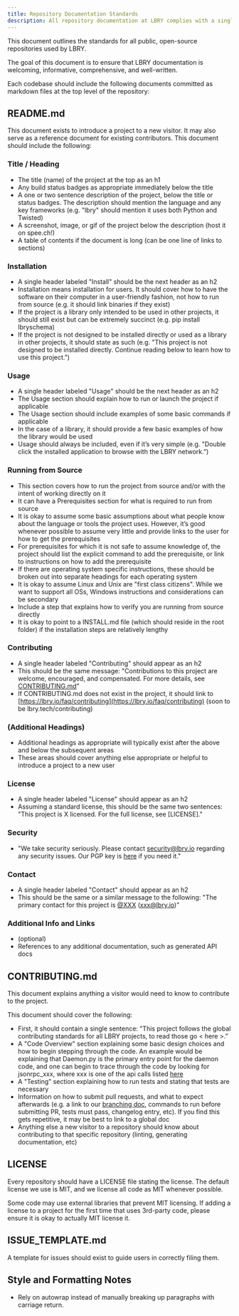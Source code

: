 ```yaml
---
title: Repository Documentation Standards
description: All repository documentation at LBRY complies with a single standard, outlined in this resource article.
--- 
```


This document outlines the standards for all public, open-source repositories used by LBRY.

The goal of this document is to ensure that LBRY documentation is welcoming, informative, comprehensive, and well-written.

Each codebase should include the following documents committed as markdown files at the top level of the repository:

## README.md

This document exists to introduce a project to a new visitor. It may also serve as a reference document for existing contributors. This document should include the following:

### Title / Heading

* The title (name) of the project at the top as an h1
* Any build status badges as appropriate immediately below the title
* A one or two sentence description of the project, below the title or status badges. The description should mention the language and any key frameworks (e.g. "lbry" should mention it uses both Python and Twisted)
* A screenshot, image, or gif of the project below the description (host it on spee.ch!)
* A table of contents if the document is long (can be one line of links to sections)

### Installation

* A single header labeled "Install" should be the next header as an h2
* Installation means installation for users. It should cover how to have the software on their computer in a user-friendly fashion, not how to run from source (e.g. it should link binaries if they exist)
* If the project is a library only intended to be used in other projects, it should still exist but can be extremely succinct (e.g. pip install lbryschema)
* If the project is not designed to be installed directly or used as a library in other projects, it should state as such (e.g. "This project is not designed to be installed directly. Continue reading below to learn how to use this project.”)

### Usage

* A single header labeled "Usage" should be the next header as an h2
* The Usage section should explain how to run or launch the project if applicable
* The Usage section should include examples of some basic commands if applicable
* In the case of a library, it should provide a few basic examples of how the library would be used
* Usage should always be included, even if it’s very simple (e.g. "Double click the installed application to browse with the LBRY network.”)

### Running from Source

* This section covers how to run the project from source and/or with the intent of working directly on it
* It can have a Prerequisites section for what is required to run from source
* It is okay to assume some basic assumptions about what people know about the language or tools the project uses. However, it’s good whenever possible to assume very little and provide links to the user for how to get the prerequisites
* For prerequisites for which it is not safe to assume knowledge of, the project should list the explicit command to add the prerequisite, or link to instructions on how to add the prerequisite
* If there are operating system specific instructions, these should be broken out into separate headings for each operating system
* It is okay to assume Linux and Unix are "first class citizens". While we want to support all OSs, Windows instructions and considerations can be secondary
* Include a step that explains how to verify you are running from source directly
* It is okay to point to a INSTALL.md file (which should reside in the root folder) if the installation steps are relatively lengthy

### Contributing

* A single header labeled "Contributing" should appear as an h2
* This should be the same message: "Contributions to this project are welcome, encouraged, and compensated. For more details, see [CONTRIBUTING.md](*CONTRIBUTING.md*)”
* If CONTRIBUTING.md does not exist in the project, it should link to [https://lbry.io/faq/contributing](https://lbry.io/faq/contributing) (soon to be lbry.tech/contributing)

### (Additional Headings)

* Additional headings as appropriate will typically exist after the above and below the subsequent areas
* These areas should cover anything else appropriate or helpful to introduce a project to a new user

### License

* A single header labeled "License" should appear as an h2
* Assuming a standard license, this should be the same two sentences: "This project is X licensed. For the full license, see [LICENSE]."

### Security

* "We take security seriously. Please contact [security@lbry.io](mailto:security@lbry.io) regarding any security issues. Our PGP key is [here](https://keybase.io/lbry/key.asc) if you need it."

### Contact

* A single header labeled "Contact" should appear as an h2
* This should be the same or a similar message to the following: "The primary contact for this project is [@XXX](https://github.com/@XXX) ([xxx@lbry.io](mailto:xxx@lbry.io))"

### Additional Info and Links

* (optional)
* References to any additional documentation, such as generated API docs

## CONTRIBUTING.md

This document explains anything a visitor would need to know to contribute to the project.

This document should cover the following:

* First, it should contain a single sentence: "This project follows the global contributing standards for all LBRY projects, to read those go < here >.”
* A "Code Overview" section explaining some basic design choices and how to begin stepping through the code. An example would be explaining that Daemon.py is the primary entry point for the daemon code, and one can begin to trace through the code by looking for jsonrpc_xxx, where xxx is one of the api calls listed [here](https://lbry.io/api)
* A "Testing" section explaining how to run tests and stating that tests are necessary
* Information on how to submit pull requests, and what to expect afterwards (e.g. a link to our [branching doc](https://github.com/lbryio/lbry/wiki/Branching-and-Merging), commands to run before submitting PR, tests must pass, changelog entry, etc). If you find this gets repetitive, it may be best to link to a global doc
* Anything else a new visitor to a repository should know about contributing to that specific repository (linting, generating documentation, etc)

## LICENSE

Every repository should have a LICENSE file stating the license. The default license we use is MIT, and we license all code as MIT whenever possible.

Some code may use external libraries that prevent MIT licensing. If adding a license to a project for the first time that uses 3rd-party code, please ensure it is okay to actually MIT license it.

## ISSUE_TEMPLATE.md

A template for issues should exist to guide users in correctly filing them.

## Style and Formatting Notes

- Rely on autowrap instead of manually breaking up paragraphs with carriage return.
